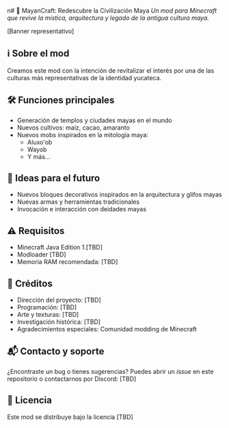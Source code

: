 n# 🌿 MayanCraft: Redescubre la Civilización Maya
*Un mod para Minecraft que revive la mística, arquitectura y legado de la antigua cultura maya.*

[Banner representativo]

## ℹ️ Sobre el mod
Creamos este mod con la intención de revitalizar el interés por una de las culturas más representativas de la identidad yucateca.

## 🛠️ Funciones principales
- Generación de templos y ciudades mayas en el mundo
- Nuevos cultivos: maíz, cacao, amaranto
- Nuevos mobs inspirados en la mitología maya:
  - Aluxo'ob
  - Wayob
  - Y más...

## 🚧 Ideas para el futuro
- Nuevos bloques decorativos inspirados en la arquitectura y glifos mayas
- Nuevas armas y herramientas tradicionales
- Invocación e interacción con deidades mayas

## ⚠️ Requisitos
- Minecraft Java Edition 1.[TBD]
- Modloader [TBD]
- Memoria RAM recomendada: [TBD]

## 🤝 Créditos
- Dirección del proyecto: [TBD]
- Programación: [TBD]
- Arte y texturas: [TBD]
- Investigación histórica: [TBD]
- Agradecimientos especiales: Comunidad modding de Minecraft

## 📬 Contacto y soporte
¿Encontraste un bug o tienes sugerencias?
Puedes abrir un *issue* en este repositorio o contactarnos por Discord: [TBD]

## 📜 Licencia
Este mod se distribuye bajo la licencia [TBD]
